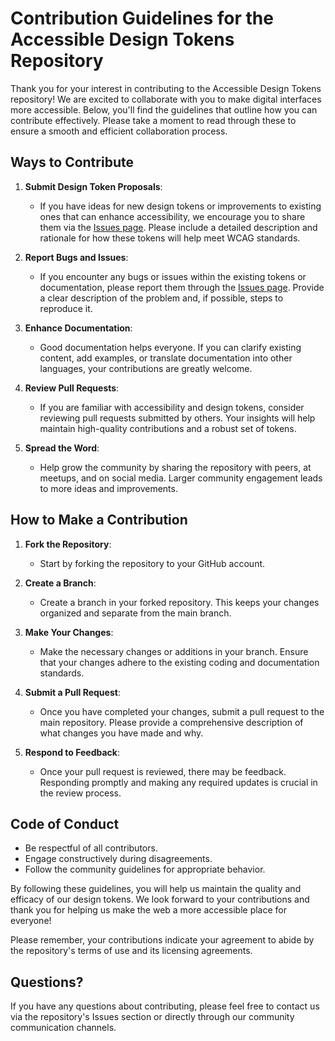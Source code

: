 # Contribution Guidelines for the Accessible Design Tokens Repository

Thank you for your interest in contributing to the Accessible Design Tokens repository! We are excited to collaborate with you to make digital interfaces more accessible. Below, you'll find the guidelines that outline how you can contribute effectively. Please take a moment to read through these to ensure a smooth and efficient collaboration process.

## Ways to Contribute
1. **Submit Design Token Proposals**:
   - If you have ideas for new design tokens or improvements to existing ones that can enhance accessibility, we encourage you to share them via the [Issues page](https://github.com/mpaiva/accessible-design-tokens/issues). Please include a detailed description and rationale for how these tokens will help meet WCAG standards.

2. **Report Bugs and Issues**:
   - If you encounter any bugs or issues within the existing tokens or documentation, please report them through the [Issues page](https://github.com/mpaiva/accessible-design-tokens/issues). Provide a clear description of the problem and, if possible, steps to reproduce it.

3. **Enhance Documentation**:
   - Good documentation helps everyone. If you can clarify existing content, add examples, or translate documentation into other languages, your contributions are greatly welcome.

4. **Review Pull Requests**:
   - If you are familiar with accessibility and design tokens, consider reviewing pull requests submitted by others. Your insights will help maintain high-quality contributions and a robust set of tokens.

5. **Spread the Word**:
   - Help grow the community by sharing the repository with peers, at meetups, and on social media. Larger community engagement leads to more ideas and improvements.

## How to Make a Contribution
1. **Fork the Repository**:
   - Start by forking the repository to your GitHub account.

2. **Create a Branch**:
   - Create a branch in your forked repository. This keeps your changes organized and separate from the main branch.

3. **Make Your Changes**:
   - Make the necessary changes or additions in your branch. Ensure that your changes adhere to the existing coding and documentation standards.

4. **Submit a Pull Request**:
   - Once you have completed your changes, submit a pull request to the main repository. Please provide a comprehensive description of what changes you have made and why.

5. **Respond to Feedback**:
   - Once your pull request is reviewed, there may be feedback. Responding promptly and making any required updates is crucial in the review process.

## Code of Conduct
- Be respectful of all contributors.
- Engage constructively during disagreements.
- Follow the community guidelines for appropriate behavior.

By following these guidelines, you will help us maintain the quality and efficacy of our design tokens. We look forward to your contributions and thank you for helping us make the web a more accessible place for everyone!

Please remember, your contributions indicate your agreement to abide by the repository's terms of use and its licensing agreements.

## Questions?
If you have any questions about contributing, please feel free to contact us via the repository's Issues section or directly through our community communication channels.
